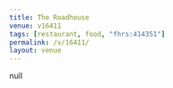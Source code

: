 ```yaml
---
title: The Roadhouse
venue: v16411
tags: [restaurant, food, "fhrs:414351"]
permalink: /v/16411/
layout: venue
---
```

null